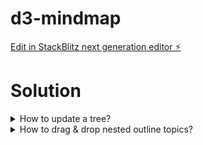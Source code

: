 # d3-mindmap

[Edit in StackBlitz next generation editor ⚡️](https://stackblitz.com/~/github.com/msyfls123/d3-mindmap)

# Solution

<details>
  <summary>How to update a tree?</summary>
  https://stackoverflow.com/a/44689703
</details>

<details>
  <summary>How to drag & drop nested outline topics?</summary>
  https://stackoverflow.com/questions/65730916/nested-drag-and-drop-with-react-dragula

  https://primetwig.github.io/react-nestable/dist/example/
</details>
